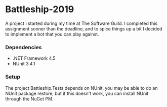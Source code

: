 # Battleship-2019
A project I started during my time at The Software Guild. I completed this assignment sooner than the deadline, and to spice things up a bit I decided to implement a bot that you can play against.

### Dependencies
* .NET Framework 4.5
* NUnit 3.4.1

### Setup
The project Battleship.Tests depends on NUnit, you may be able to do an NUnit package restore, but if this doesn't work, you can install NUnit through the NuGet PM.
